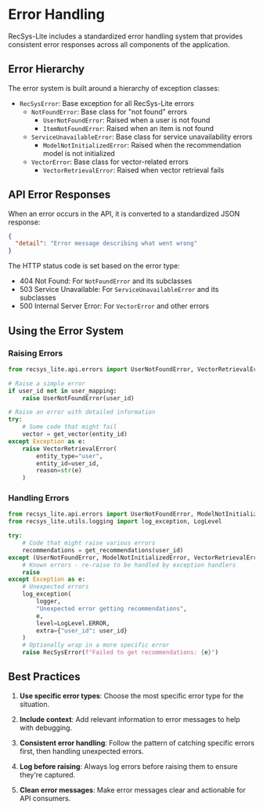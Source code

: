 # Error Handling

RecSys-Lite includes a standardized error handling system that provides consistent error responses across all components of the application.

## Error Hierarchy

The error system is built around a hierarchy of exception classes:

- `RecSysError`: Base exception for all RecSys-Lite errors
  - `NotFoundError`: Base class for "not found" errors
    - `UserNotFoundError`: Raised when a user is not found
    - `ItemNotFoundError`: Raised when an item is not found
  - `ServiceUnavailableError`: Base class for service unavailability errors
    - `ModelNotInitializedError`: Raised when the recommendation model is not initialized
  - `VectorError`: Base class for vector-related errors
    - `VectorRetrievalError`: Raised when vector retrieval fails

## API Error Responses

When an error occurs in the API, it is converted to a standardized JSON response:

```json
{
  "detail": "Error message describing what went wrong"
}
```

The HTTP status code is set based on the error type:
- 404 Not Found: For `NotFoundError` and its subclasses
- 503 Service Unavailable: For `ServiceUnavailableError` and its subclasses
- 500 Internal Server Error: For `VectorError` and other errors

## Using the Error System

### Raising Errors

```python
from recsys_lite.api.errors import UserNotFoundError, VectorRetrievalError

# Raise a simple error
if user_id not in user_mapping:
    raise UserNotFoundError(user_id)

# Raise an error with detailed information
try:
    # Some code that might fail
    vector = get_vector(entity_id)
except Exception as e:
    raise VectorRetrievalError(
        entity_type="user",
        entity_id=user_id,
        reason=str(e)
    )
```

### Handling Errors

```python
from recsys_lite.api.errors import UserNotFoundError, ModelNotInitializedError, VectorRetrievalError
from recsys_lite.utils.logging import log_exception, LogLevel

try:
    # Code that might raise various errors
    recommendations = get_recommendations(user_id)
except (UserNotFoundError, ModelNotInitializedError, VectorRetrievalError):
    # Known errors - re-raise to be handled by exception handlers
    raise
except Exception as e:
    # Unexpected errors
    log_exception(
        logger,
        "Unexpected error getting recommendations",
        e,
        level=LogLevel.ERROR,
        extra={"user_id": user_id}
    )
    # Optionally wrap in a more specific error
    raise RecSysError(f"Failed to get recommendations: {e}")
```

## Best Practices

1. **Use specific error types**: Choose the most specific error type for the situation.

2. **Include context**: Add relevant information to error messages to help with debugging.

3. **Consistent error handling**: Follow the pattern of catching specific errors first, then handling unexpected errors.

4. **Log before raising**: Always log errors before raising them to ensure they're captured.

5. **Clean error messages**: Make error messages clear and actionable for API consumers.